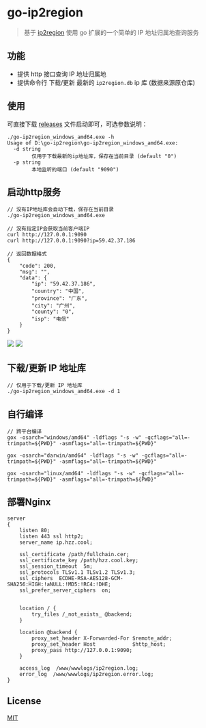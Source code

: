# go-ip2region

> 基于 [ip2region](https://github.com/lionsoul2014/ip2region)  使用 go 扩展的一个简单的 IP 地址归属地查询服务

## 功能
- 提供 http 接口查询 IP 地址归属地
- 提供命令行 下载/更新 最新的 `ip2region.db` ip 库 (数据来源原仓库)

## 使用
可直接下载 [releases](https://github.com/hezhizheng/go-ip2region/releases) 文件启动即可，可选参数说明：
```
./go-ip2region_windows_amd64.exe -h
Usage of D:\go-ip2region\go-ip2region_windows_amd64.exe:
  -d string
        仅用于下载最新的ip地址库，保存在当前目录 (default "0")
  -p string
        本地监听的端口 (default "9090")
```

## 启动http服务
```
// 没有IP地址库会自动下载，保存在当前目录
./go-ip2region_windows_amd64.exe

// 没有指定IP会获取当前客户端IP
curl http://127.0.0.1:9090
curl http://127.0.0.1:9090?ip=59.42.37.186

// 返回数据格式
{
    "code": 200,
    "msg": "",
    "data": {
        "ip": "59.42.37.186",
        "country": "中国",
        "province": "广东",
        "city": "广州",
        "county": "0",
        "isp": "电信"
    }
}
```
![](https://files.catbox.moe/q36ces.png)
![](https://files.catbox.moe/n4j1h5.png)

## 下载/更新 IP 地址库
```
// 仅用于下载/更新 IP 地址库
./go-ip2region_windows_amd64.exe -d 1
```

## 自行编译
```
// 跨平台编译
gox -osarch="windows/amd64" -ldflags "-s -w" -gcflags="all=-trimpath=${PWD}" -asmflags="all=-trimpath=${PWD}"

gox -osarch="darwin/amd64" -ldflags "-s -w" -gcflags="all=-trimpath=${PWD}" -asmflags="all=-trimpath=${PWD}"

gox -osarch="linux/amd64" -ldflags "-s -w" -gcflags="all=-trimpath=${PWD}" -asmflags="all=-trimpath=${PWD}"
```

## 部署Nginx
```nginx
server
{
    listen 80;
    listen 443 ssl http2;
    server_name ip.hzz.cool;
    
    ssl_certificate /path/fullchain.cer;   
    ssl_certificate_key /path/hzz.cool.key;   
    ssl_session_timeout  5m;  
    ssl_protocols TLSv1.1 TLSv1.2 TLSv1.3;  
    ssl_ciphers  ECDHE-RSA-AES128-GCM-SHA256:HIGH:!aNULL:!MD5:!RC4:!DHE;  
    ssl_prefer_server_ciphers  on;
    
    
    location / {
        try_files /_not_exists_ @backend;
    }
    
    location @backend {
        proxy_set_header X-Forwarded-For $remote_addr;
        proxy_set_header Host            $http_host;
        proxy_pass http://127.0.0.1:9090;
    }
    
    access_log  /www/wwwlogs/ip2region.log;
    error_log  /www/wwwlogs/ip2region.error.log;
}

```

## License
[MIT](./LICENSE.txt)
